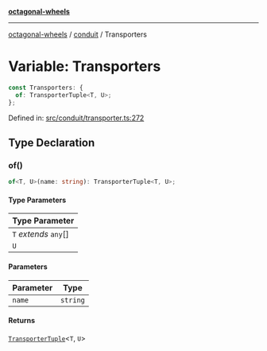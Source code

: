 [**octagonal-wheels**](../../README.md)

***

[octagonal-wheels](../../modules.md) / [conduit](../README.md) / Transporters

# Variable: Transporters

```ts
const Transporters: {
  of: TransporterTuple<T, U>;
};
```

Defined in: [src/conduit/transporter.ts:272](https://github.com/vrtmrz/octagonal-wheels/blob/main/src/conduit/transporter.ts#L272)

## Type Declaration

### of()

```ts
of<T, U>(name: string): TransporterTuple<T, U>;
```

#### Type Parameters

| Type Parameter |
| ------ |
| `T` *extends* `any`[] |
| `U` |

#### Parameters

| Parameter | Type |
| ------ | ------ |
| `name` | `string` |

#### Returns

[`TransporterTuple`](../TransporterTuple/README.md)\<`T`, `U`\>
